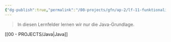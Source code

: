 ```yaml
---
{"dg-publish":true,"permalink":"/00-projects/gfn/ap-2/lf-11-funktionalitaet-in-anwendungen-realisieren/","tags":["GFN/LF11"]}
---
```


>In diesen Lernfelder lernen wir nur die Java-Grundlage.

[[00 - PROJECTS/Java\|Java]]